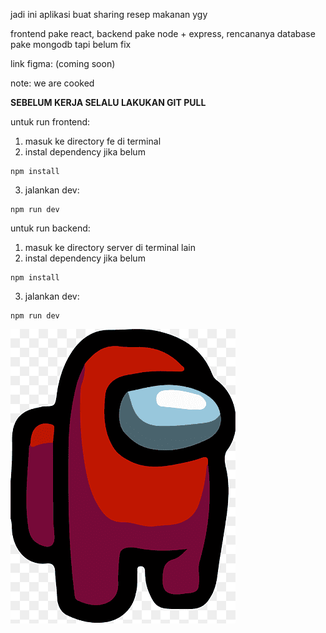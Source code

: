 jadi ini aplikasi buat sharing resep makanan ygy

frontend pake react, backend pake node + express, rencananya database pake mongodb tapi belum fix

link figma: (coming soon)

note: we are cooked

**SEBELUM KERJA SELALU LAKUKAN GIT PULL**

untuk run frontend: 
1. masuk ke directory fe di terminal
2. instal dependency jika belum
```
npm install
```
3. jalankan dev:
```
npm run dev
```

untuk run backend:
1. masuk ke directory server di terminal lain
2. instal dependency jika belum
```
npm install
```
3. jalankan dev:
```
npm run dev
```

![amogus](https://github.com/Kak-Palel/Resep-bunda-mikel/blob/main/client/front-end/src/assets/amogus.png)